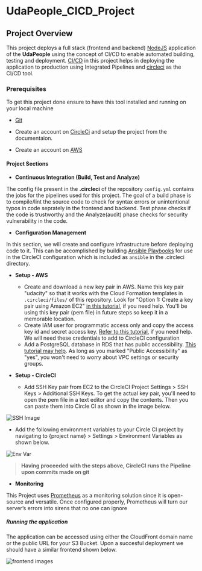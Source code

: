 # UdaPeople_CICD_Project

## Project Overview

This project deploys a full stack (frontend and backend) [NodeJS](https://nodejs.org/en/) application of the **UdaPeople** using the concept of CI/CD to enable automated building, testing and deployment.
[CI/CD](https://en.wikipedia.org/wiki/CI/CD) in this project helps in deploying the application to production using Integrated Pipelines and [circleci](https://circleci.com/) as the CI/CD tool.

### Prerequisites

To get this project done ensure to have this tool installed and running on your local machine

* [Git](https://git-scm.com/)

* Create an account on [CircleCi](https://circleci.com/) and  setup the project from the documentaion. 

* Create an account on [AWS](https://aws.amazon.com/)

#### Project Sections

- **Continuous Integration (Build, Test and Analyze)**

The config file present in the **.circleci** of the repository `config.yml` contains the jobs for the pipelines used for this project. 
The goal of a build phase is to compile/lint the source code to check for syntax errors or unintentional typos in code seprately in the frontend and backend.
Test phase checks if the code is trustworthy and the Analyze(audit) phase checks for security vulnerability in the code.

- **Configuration Management**

In this section, we will create and configure infrastructure before deploying code to it. This can be accomplished by building [Ansible Playbooks](https://docs.ansible.com/ansible/latest/user_guide/playbooks_intro.html) for use in the CircleCI configuration which is included as `ansible` in the .circleci directory.
  
- **Setup - AWS**

  - Create and download a new key pair in AWS. Name this key pair "udacity" so that it works with the Cloud Formation templates in `.circleci/files/` of this repository. Look for "Option 1: Create a key pair using Amazon EC2" [in this tutorial](https://docs.aws.amazon.com/servicecatalog/latest/adminguide/getstarted-keypair.html), if you need help. You'll be using this key pair (pem file) in future steps so keep it in a memorable location.
  - Create IAM user for programmatic access only and copy the access key id and secret access key. [Refer to this tutorial](https://docs.aws.amazon.com/IAM/latest/UserGuide/id_users_create.html), if you need help. We will need these credentials to add to CircleCI configuration 
  - Add a PostgreSQL database in RDS that has public accessibility. [This tutorial may help](https://docs.aws.amazon.com/AmazonRDS/latest/UserGuide/CHAP_GettingStarted.CreatingConnecting.PostgreSQL.html). As long as you marked "Public Accessibility" as "yes", you won't need to worry about VPC settings or security groups.

- **Setup - CircleCI**
  - Add SSH Key pair from EC2 to the CircleCI Project Settings > SSH Keys > Additional SSH Keys. To get the actual key pair, you'll need to open the pem file in a text editor and copy the contents. Then you can paste them into Circle CI as shown in the image below.
  
![SSH Image](https://video.udacity-data.com/topher/2021/October/616d50a0_screenshot-2021-10-12-at-1.01.28-pm/screenshot-2021-10-12-at-1.01.28-pm.png)

  - Add the following environment variables to your Circle CI project by navigating to {project name} > Settings > Environment Variables as shown below.

![Env Var](https://video.udacity-data.com/topher/2021/October/616d513a_screenshot-2021-10-18-at-4.18.16-pm/screenshot-2021-10-18-at-4.18.16-pm.png)
  
> **Having proceeded with the steps above, CircleCI runs the Pipeline upon commits made on git**

- **Monitoring**

This Project uses [Prometheus](https://prometheus.io/) as a monitoring solution since it is open-source and versatile. Once configured properly, Prometheus will turn our server’s errors into sirens that no one can ignore

##### Running the application

The application can be accessed using either the CloudFront domain name or the public URL for your S3 Bucket. Upon a succesful deployment we should have a similar frontend shown below.

![frontend images](https://video.udacity-data.com/topher/2021/October/616e6ef4_screenshot-2021-10-14-at-1.23.28-am/screenshot-2021-10-14-at-1.23.28-am.png)
